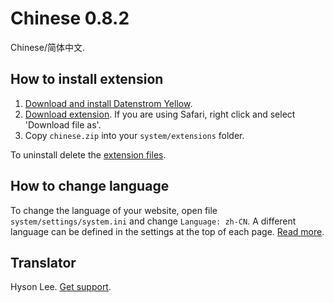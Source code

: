 Chinese 0.8.2
=============
Chinese/简体中文.

## How to install extension

1. [Download and install Datenstrom Yellow](https://github.com/datenstrom/yellow/).
2. [Download extension](https://github.com/datenstrom/yellow-extensions/raw/master/zip/chinese.zip). If you are using Safari, right click and select 'Download file as'.
3. Copy `chinese.zip` into your `system/extensions` folder.

To uninstall delete the [extension files](update.ini).

## How to change language

To change the language of your website, open file `system/settings/system.ini` and change `Language: zh-CN`. A different language can be defined in the settings at the top of each page. [Read more](https://developers.datenstrom.se/help/adjusting-system#system-settings).

## Translator

Hyson Lee. [Get support](https://developers.datenstrom.se/help/support).
